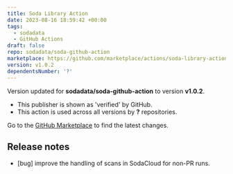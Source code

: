 ```yaml
---
title: Soda Library Action
date: 2023-08-16 18:59:42 +00:00
tags:
  - sodadata
  - GitHub Actions
draft: false
repo: sodadata/soda-github-action
marketplace: https://github.com/marketplace/actions/soda-library-action
version: v1.0.2
dependentsNumber: '?'
---
```



Version updated for **sodadata/soda-github-action** to version **v1.0.2**.
- This publisher is shown as 'verified' by GitHub.
- This action is used across all versions by **?** repositories.

Go to the [GitHub Marketplace](https://github.com/marketplace/actions/soda-library-action) to find the latest changes.

## Release notes

- [bug] improve the handling of scans in SodaCloud for non-PR runs.
